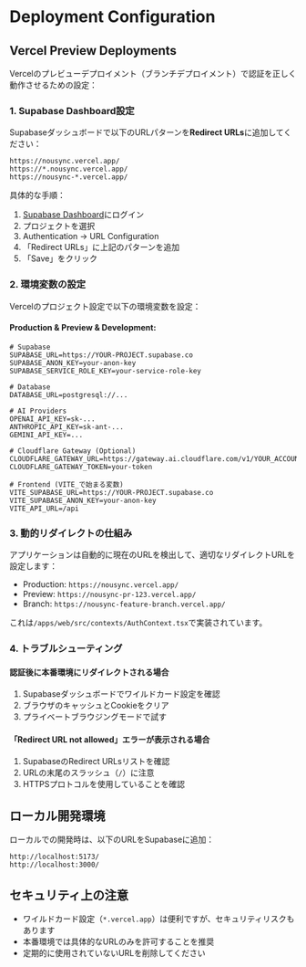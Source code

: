 # Deployment Configuration

## Vercel Preview Deployments

Vercelのプレビューデプロイメント（ブランチデプロイメント）で認証を正しく動作させるための設定：

### 1. Supabase Dashboard設定

Supabaseダッシュボードで以下のURLパターンを**Redirect URLs**に追加してください：

```
https://nousync.vercel.app/
https://*.nousync.vercel.app/
https://nousync-*.vercel.app/
```

具体的な手順：
1. [Supabase Dashboard](https://supabase.com/dashboard)にログイン
2. プロジェクトを選択
3. Authentication → URL Configuration
4. 「Redirect URLs」に上記のパターンを追加
5. 「Save」をクリック

### 2. 環境変数の設定

Vercelのプロジェクト設定で以下の環境変数を設定：

#### Production & Preview & Development:
```
# Supabase
SUPABASE_URL=https://YOUR-PROJECT.supabase.co
SUPABASE_ANON_KEY=your-anon-key
SUPABASE_SERVICE_ROLE_KEY=your-service-role-key

# Database
DATABASE_URL=postgresql://...

# AI Providers
OPENAI_API_KEY=sk-...
ANTHROPIC_API_KEY=sk-ant-...
GEMINI_API_KEY=...

# Cloudflare Gateway (Optional)
CLOUDFLARE_GATEWAY_URL=https://gateway.ai.cloudflare.com/v1/YOUR_ACCOUNT_ID/YOUR_GATEWAY
CLOUDFLARE_GATEWAY_TOKEN=your-token

# Frontend (VITE_で始まる変数)
VITE_SUPABASE_URL=https://YOUR-PROJECT.supabase.co
VITE_SUPABASE_ANON_KEY=your-anon-key
VITE_API_URL=/api
```

### 3. 動的リダイレクトの仕組み

アプリケーションは自動的に現在のURLを検出して、適切なリダイレクトURLを設定します：

- Production: `https://nousync.vercel.app/`
- Preview: `https://nousync-pr-123.vercel.app/`
- Branch: `https://nousync-feature-branch.vercel.app/`

これは`/apps/web/src/contexts/AuthContext.tsx`で実装されています。

### 4. トラブルシューティング

#### 認証後に本番環境にリダイレクトされる場合

1. Supabaseダッシュボードでワイルドカード設定を確認
2. ブラウザのキャッシュとCookieをクリア
3. プライベートブラウジングモードで試す

#### 「Redirect URL not allowed」エラーが表示される場合

1. SupabaseのRedirect URLsリストを確認
2. URLの末尾のスラッシュ（`/`）に注意
3. HTTPSプロトコルを使用していることを確認

## ローカル開発環境

ローカルでの開発時は、以下のURLをSupabaseに追加：

```
http://localhost:5173/
http://localhost:3000/
```

## セキュリティ上の注意

- ワイルドカード設定（`*.vercel.app`）は便利ですが、セキュリティリスクもあります
- 本番環境では具体的なURLのみを許可することを推奨
- 定期的に使用されていないURLを削除してください
